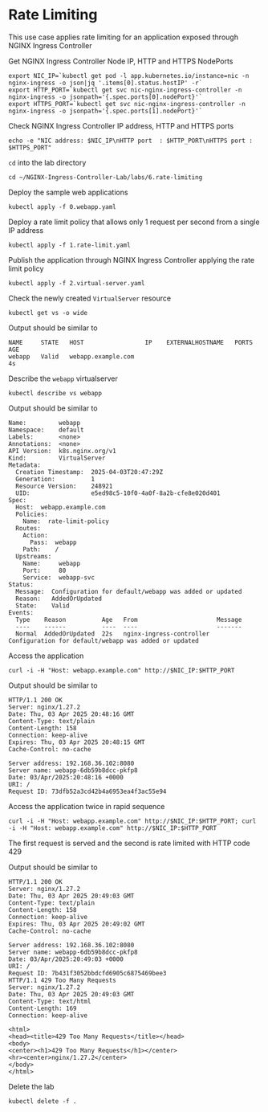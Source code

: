 # Rate Limiting

This use case applies rate limiting for an application exposed through NGINX Ingress Controller

Get NGINX Ingress Controller Node IP, HTTP and HTTPS NodePorts
```code
export NIC_IP=`kubectl get pod -l app.kubernetes.io/instance=nic -n nginx-ingress -o json|jq '.items[0].status.hostIP' -r`
export HTTP_PORT=`kubectl get svc nic-nginx-ingress-controller -n nginx-ingress -o jsonpath='{.spec.ports[0].nodePort}'`
export HTTPS_PORT=`kubectl get svc nic-nginx-ingress-controller -n nginx-ingress -o jsonpath='{.spec.ports[1].nodePort}'`
```

Check NGINX Ingress Controller IP address, HTTP and HTTPS ports
```code
echo -e "NIC address: $NIC_IP\nHTTP port  : $HTTP_PORT\nHTTPS port : $HTTPS_PORT"
```

`cd` into the lab directory
```code
cd ~/NGINX-Ingress-Controller-Lab/labs/6.rate-limiting
```

Deploy the sample web applications
```code
kubectl apply -f 0.webapp.yaml
```

Deploy a rate limit policy that allows only 1 request per second from a single IP address
```code
kubectl apply -f 1.rate-limit.yaml
```

Publish the application through NGINX Ingress Controller applying the rate limit policy
```code
kubectl apply -f 2.virtual-server.yaml
```

Check the newly created `VirtualServer` resource
```code
kubectl get vs -o wide
```

Output should be similar to
```code
NAME     STATE   HOST                 IP    EXTERNALHOSTNAME   PORTS   AGE
webapp   Valid   webapp.example.com                                    4s
```

Describe the `webapp` virtualserver
```code
kubectl describe vs webapp
```

Output should be similar to
```
Name:         webapp
Namespace:    default
Labels:       <none>
Annotations:  <none>
API Version:  k8s.nginx.org/v1
Kind:         VirtualServer
Metadata:
  Creation Timestamp:  2025-04-03T20:47:29Z
  Generation:          1
  Resource Version:    248921
  UID:                 e5ed98c5-10f0-4a0f-8a2b-cfe8e020d401
Spec:
  Host:  webapp.example.com
  Policies:
    Name:  rate-limit-policy
  Routes:
    Action:
      Pass:  webapp
    Path:    /
  Upstreams:
    Name:     webapp
    Port:     80
    Service:  webapp-svc
Status:
  Message:  Configuration for default/webapp was added or updated 
  Reason:   AddedOrUpdated
  State:    Valid
Events:
  Type    Reason          Age   From                      Message
  ----    ------          ----  ----                      -------
  Normal  AddedOrUpdated  22s   nginx-ingress-controller  Configuration for default/webapp was added or updated
```

Access the application
```code
curl -i -H "Host: webapp.example.com" http://$NIC_IP:$HTTP_PORT
```

Output should be similar to
```
HTTP/1.1 200 OK
Server: nginx/1.27.2
Date: Thu, 03 Apr 2025 20:48:16 GMT
Content-Type: text/plain
Content-Length: 158
Connection: keep-alive
Expires: Thu, 03 Apr 2025 20:48:15 GMT
Cache-Control: no-cache

Server address: 192.168.36.102:8080
Server name: webapp-6db59b8dcc-pkfp8
Date: 03/Apr/2025:20:48:16 +0000
URI: /
Request ID: 73dfb52a3cd42b4a6953ea4f3ac55e94
```

Access the application twice in rapid sequence
```code
curl -i -H "Host: webapp.example.com" http://$NIC_IP:$HTTP_PORT; curl -i -H "Host: webapp.example.com" http://$NIC_IP:$HTTP_PORT
```

The first request is served and the second is rate limited with HTTP code 429

Output should be similar to
```
HTTP/1.1 200 OK
Server: nginx/1.27.2
Date: Thu, 03 Apr 2025 20:49:03 GMT
Content-Type: text/plain
Content-Length: 158
Connection: keep-alive
Expires: Thu, 03 Apr 2025 20:49:02 GMT
Cache-Control: no-cache

Server address: 192.168.36.102:8080
Server name: webapp-6db59b8dcc-pkfp8
Date: 03/Apr/2025:20:49:03 +0000
URI: /
Request ID: 7b431f3052bbdcfd6905c6875469bee3
HTTP/1.1 429 Too Many Requests
Server: nginx/1.27.2
Date: Thu, 03 Apr 2025 20:49:03 GMT
Content-Type: text/html
Content-Length: 169
Connection: keep-alive

<html>
<head><title>429 Too Many Requests</title></head>
<body>
<center><h1>429 Too Many Requests</h1></center>
<hr><center>nginx/1.27.2</center>
</body>
</html>
```

Delete the lab

```code
kubectl delete -f .
```
